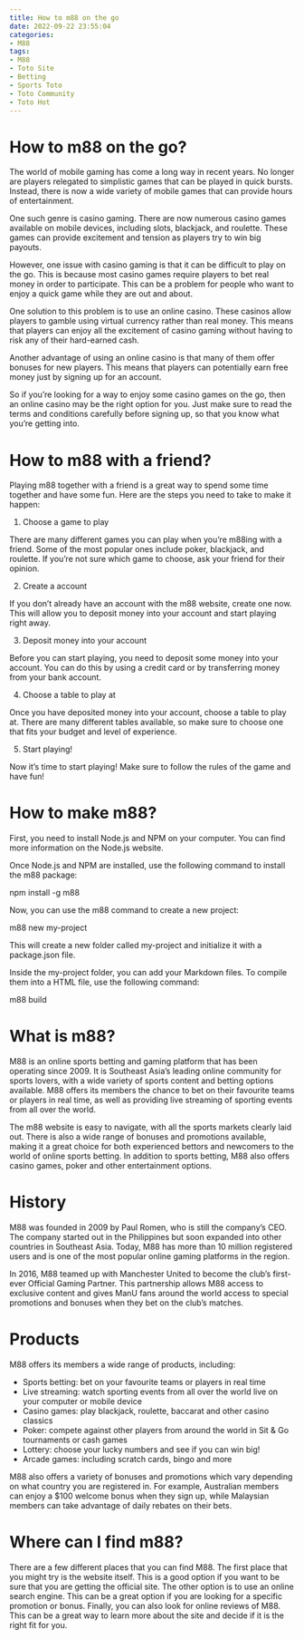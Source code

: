 ```yaml
---
title: How to m88 on the go 
date: 2022-09-22 23:55:04
categories:
- M88
tags:
- M88
- Toto Site
- Betting
- Sports Toto
- Toto Community
- Toto Hot
---
```



#  How to m88 on the go? 

The world of mobile gaming has come a long way in recent years. No longer are players relegated to simplistic games that can be played in quick bursts. Instead, there is now a wide variety of mobile games that can provide hours of entertainment.

One such genre is casino gaming. There are now numerous casino games available on mobile devices, including slots, blackjack, and roulette. These games can provide excitement and tension as players try to win big payouts.

However, one issue with casino gaming is that it can be difficult to play on the go. This is because most casino games require players to bet real money in order to participate. This can be a problem for people who want to enjoy a quick game while they are out and about.

One solution to this problem is to use an online casino. These casinos allow players to gamble using virtual currency rather than real money. This means that players can enjoy all the excitement of casino gaming without having to risk any of their hard-earned cash.

Another advantage of using an online casino is that many of them offer bonuses for new players. This means that players can potentially earn free money just by signing up for an account.

So if you’re looking for a way to enjoy some casino games on the go, then an online casino may be the right option for you. Just make sure to read the terms and conditions carefully before signing up, so that you know what you’re getting into.

#  How to m88 with a friend? 

Playing m88 together with a friend is a great way to spend some time together and have some fun. Here are the steps you need to take to make it happen:

1. Choose a game to play

There are many different games you can play when you’re m88ing with a friend. Some of the most popular ones include poker, blackjack, and roulette. If you’re not sure which game to choose, ask your friend for their opinion.

2. Create a account

If you don’t already have an account with the m88 website, create one now. This will allow you to deposit money into your account and start playing right away.

3. Deposit money into your account

Before you can start playing, you need to deposit some money into your account. You can do this by using a credit card or by transferring money from your bank account.

4. Choose a table to play at

Once you have deposited money into your account, choose a table to play at. There are many different tables available, so make sure to choose one that fits your budget and level of experience.

5. Start playing!

Now it’s time to start playing! Make sure to follow the rules of the game and have fun!

#  How to make m88? 

First, you need to install Node.js and NPM on your computer. You can find more information on the Node.js website.

Once Node.js and NPM are installed, use the following command to install the m88 package:

npm install -g m88

Now, you can use the m88 command to create a new project:

m88 new my-project

This will create a new folder called my-project and initialize it with a package.json file.

Inside the my-project folder, you can add your Markdown files. To compile them into a HTML file, use the following command:

m88 build

#  What is m88? 

M88 is an online sports betting and gaming platform that has been operating since 2009. It is Southeast Asia’s leading online community for sports lovers, with a wide variety of sports content and betting options available. M88 offers its members the chance to bet on their favourite teams or players in real time, as well as providing live streaming of sporting events from all over the world.

The m88 website is easy to navigate, with all the sports markets clearly laid out. There is also a wide range of bonuses and promotions available, making it a great choice for both experienced bettors and newcomers to the world of online sports betting. In addition to sports betting, M88 also offers casino games, poker and other entertainment options.

# History 

M88 was founded in 2009 by Paul Romen, who is still the company’s CEO. The company started out in the Philippines but soon expanded into other countries in Southeast Asia. Today, M88 has more than 10 million registered users and is one of the most popular online gaming platforms in the region.

In 2016, M88 teamed up with Manchester United to become the club’s first-ever Official Gaming Partner. This partnership allows M88 access to exclusive content and gives ManU fans around the world access to special promotions and bonuses when they bet on the club’s matches.

# Products 

M88 offers its members a wide range of products, including: 
- Sports betting: bet on your favourite teams or players in real time 
- Live streaming: watch sporting events from all over the world live on your computer or mobile device 
- Casino games: play blackjack, roulette, baccarat and other casino classics 
- Poker: compete against other players from around the world in Sit & Go tournaments or cash games 
- Lottery: choose your lucky numbers and see if you can win big! 
- Arcade games: including scratch cards, bingo and more 

M88 also offers a variety of bonuses and promotions which vary depending on what country you are registered in. For example, Australian members can enjoy a $100 welcome bonus when they sign up, while Malaysian members can take advantage of daily rebates on their bets.

#  Where can I find m88?

There are a few different places that you can find M88. The first place that you might try is the website itself. This is a good option if you want to be sure that you are getting the official site. The other option is to use an online search engine. This can be a great option if you are looking for a specific promotion or bonus. Finally, you can also look for online reviews of M88. This can be a great way to learn more about the site and decide if it is the right fit for you.